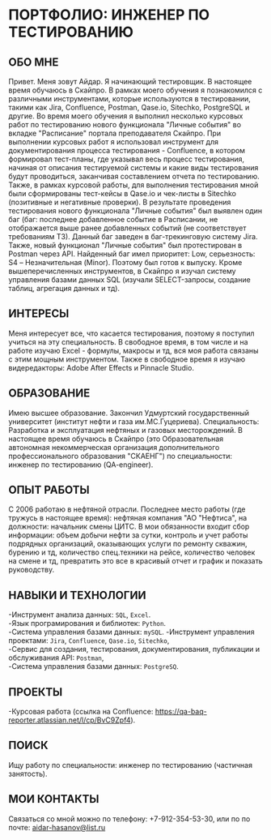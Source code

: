 # ПОРТФОЛИО: ИНЖЕНЕР ПО ТЕСТИРОВАНИЮ

## ОБО МНЕ
Привет. Меня зовут Айдар. Я начинающий тестировщик. В настоящее время обучаюсь в Скайпро. В рамках моего обучения я познакомился с различными инструментами, которые используются в тестировании, такими как Jira, Confluence, Postman, Qase.io, Sitechko, PostgreSQL и другие. Во время моего обучения я выполнил несколько курсовых работ по тестированию нового функционала "Личные события" во вкладке "Расписание" портала преподавателя Скайпро. При выполнении курсовых работ я использовал инструмент для документирования процесса тестирования - Confluence, в котором формировал тест-планы, где указывал весь процесс тестирования, начиная от описания тестируемой системы и какие виды тестирования будут проводиться, заканчивая составлением отчета по тестированию. Также, в рамках курсовой работы, для выполнения тестирования мной были сформированы тест-кейсы в Qase.io и чек-листы в Sitechko (позитивные и негативные проверки). В результате проведения тестирования нового функционала "Личные события" был выявлен один баг (баг: последнее добавленное событие в Расписании, не отображается выше ранее добавленных событий (не соответствует требованиям ТЗ). Данный баг заведен в баг-трекинговую систему Jira. Также, новый функционал "Личные события" был протестирован в Postman через API. Найденный баг имел приоритет: Low, серьезность: S4 – Незначительная (Minor). Поэтому был готов к выпуску. Кроме вышеперечисленных инструментов, в Скайпро я изучал систему управления базами данных SQL (изучали SELECT-запросы, создание таблиц, агрегация данных и тд).   

## ИНТЕРЕСЫ
Меня интересует все, что касается тестирования, поэтому я поступил учиться на эту специальность. В свободное время, в том числе и на работе изучаю Excel - формулы, макросы и тд, вся моя работа связаны с этим мощным инструментом. Также в свободное время я изучаю видередакторы: Adobe After Effects и Pinnacle Studio.

## ОБРАЗОВАНИЕ
Имею высшее образование. Закончил Удмуртский государственный университет (институт нефти и газа им.МС.Гуцериева). Специальность: Разработка и эксплуатация нефтяных и газовых месторождений. В настоящее время обучаюсь в Скайпро (это Образовательная автономная некоммерческая организация дополнительного профессионального образования "СКАЕНГ") по специальности: инженер по тестированию (QA-engineer). 

## ОПЫТ РАБОТЫ
С 2006 работаю в нефтяной отрасли. Последнее место работы (где тружусь в настоящее время): нефтяная компания "АО "Нефтиса", на должности: начальник смены ЦИТС. В мои обязанности входит сбор информации: объем добычи нефти за сутки, контроль и учет работы подрядных организаций, оказывающих услуги по ремонту скважин, бурению и тд, количество спец.техники на рейсе, количество человек на смене и тд, превратить это все в красивый отчет и график и показать руководству.

## НАВЫКИ И ТЕХНОЛОГИИ
-Инструмент анализа данных: ``SQL``, ``Excel``.  
-Язык програмирования и библиотек: ``Python``.  
-Система управления базами данных: ``mySQL``. 
-Инструмент управления проектами: ``Jira``, ``Confluence``, ``Qase.io``, ``Sitechko``,  
-Сервис для создания, тестирования, документирования, публикации и обслуживания API: ``Postman``,  
-Система управления базами данных: ``PostgreSQ``.

## ПРОЕКТЫ
-Курсовая работа (ссылка на Confluence: https://qa-baq-reporter.atlassian.net/l/cp/BvC9Zpf4).

## ПОИСК
Ищу работу по специальности: инженер по тестированию (частичная занятость).

## МОИ КОНТАКТЫ
Связаться со мной можно по телефону: +7-912-354-53-30, или по по почте: aidar-hasanov@list.ru
